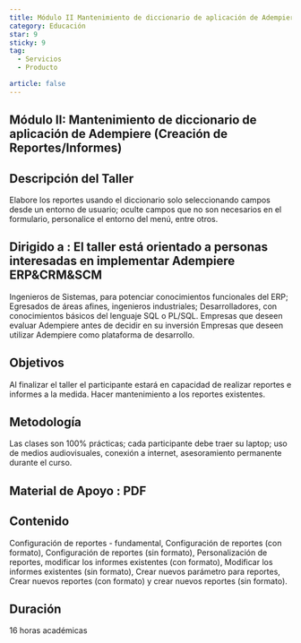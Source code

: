 ```yaml
---
title: Módulo II Mantenimiento de diccionario de aplicación de Adempiere (Creación de Reportes/Informes)
category: Educación
star: 9
sticky: 9
tag:
  - Servicios
  - Producto

article: false
---
```

## Módulo II: Mantenimiento de diccionario de aplicación de Adempiere (Creación de Reportes/Informes)

## Descripción del Taller

  Elabore los reportes usando el diccionario solo seleccionando campos desde un entorno de usuario; oculte campos que no son necesarios en el
  formulario, personalice el entorno del menú, entre otros.

## Dirigido a  : El taller está orientado a personas interesadas en implementar Adempiere ERP&CRM&SCM

  Ingenieros de Sistemas, para potenciar conocimientos funcionales
  del ERP;
  Egresados de áreas afines, ingenieros industriales;
  Desarrolladores, con conocimientos básicos del lenguaje SQL o
  PL/SQL.
  Empresas que deseen evaluar Adempiere antes de decidir en su
  inversión
  Empresas que deseen utilizar Adempiere como plataforma de
  desarrollo.

## Objetivos

  Al finalizar el taller el participante estará en capacidad de realizar reportes e informes a la medida. Hacer mantenimiento a los reportes existentes.

## Metodología

  Las clases son 100% prácticas; cada participante debe traer su laptop; uso de medios audiovisuales, conexión a internet, asesoramiento permanente durante   el curso.

## Material de Apoyo : PDF

## Contenido

  Configuración de reportes - fundamental, Configuración de reportes (con formato), Configuración de reportes (sin formato), Personalización de reportes,     modificar los informes existentes (con formato), Modificar los informes existentes (sin formato), Crear nuevos parámetro para reportes, Crear nuevos       reportes (con formato) y crear nuevos reportes (sin formato).

## Duración

  16 horas académicas
